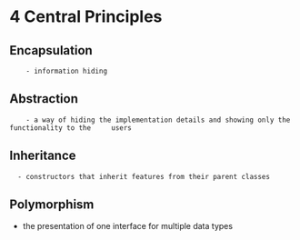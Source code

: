  # 4 Central Principles
 ## Encapsulation 
        - information hiding 
        
## Abstraction 
        - a way of hiding the implementation details and showing only the functionality to the     users 
## Inheritance 
      - constructors that inherit features from their parent classes
      
## Polymorphism
  - the presentation of one interface for multiple data types 
	